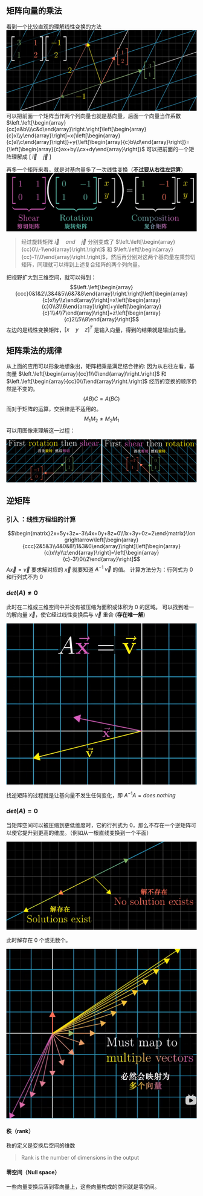 ## 矩阵向量的乘法
看到一个比较直观的理解线性变换的方法
![500](public/img1.png)
可以把前面一个矩阵当作两个列向量也就是基向量，后面一个向量当作系数 
$\left.\left[\begin{array}{cc}a&b\\\\c&d\end{array}\right.\right]\left[\begin{array}{c}x\\y\end{array}\right]=x{\left[\begin{array}{c}a\\c\end{array}\right]}+y{\left[\begin{array}{c}b\\d\end{array}\right]}={\left[\begin{array}{c}ax+by\\cx+dy\end{array}\right]}$
可以把前面的一个矩阵理解成 $[ \;\vec{i}  \quad \vec{j}\; ]$ 

再多一个矩阵来看，就是对基向量多了一次线性变换（**不过要从右往左运算**）
![500](public/img2.png)

> 经过旋转矩阵  $\vec{i}\quad and \quad\vec{j}$  分别变成了 $\left.\left[\begin{array}{cc}0\\-1\end{array}\right.\right]$ 和 $\left.\left[\begin{array}{cc}-1\\0\end{array}\right.\right]$，然后再分别对这两个基向量左乘剪切矩阵，同理就可以得到上述复合矩阵的两个列向量。

把视野扩大到三维空间，就可以得到：
$$\left.\left[\begin{array}{ccc}0&1&2\\3&4&5\\6&7&8\end{array}\right.\right]\left[\begin{array}{c}x\\y\\z\end{array}\right]=x\left[\begin{array}{c}0\\3\\6\end{array}\right]+y\left[\begin{array}{c}1\\4\\7\end{array}\right]+z\left[\begin{array}{c}2\\5\\8\end{array}\right]$$
左边的是线性变换矩阵，$[x \quad y\quad z]^T$ 是输入向量，得到的结果就是输出向量。

## 矩阵乘法的规律
从上面的应用可以形象地想象出，矩阵相乘是满足结合律的:
因为从右往左看，基向量 $\left.\left[\begin{array}{cc}1\\0\end{array}\right.\right]$ 和 $\left.\left[\begin{array}{cc}0\\1\end{array}\right.\right]$ 经历的变换的顺序仍然是不变的。
$$
(AB)C = A(BC)
$$
而对于矩阵的运算，交换律是不适用的。
$$
M_1M_2\neq M_2M_1
$$
可以用图像来理解这一过程：

![800](public/img3.png)

## 逆矩阵
### 引入 ：线性方程组的计算
$$\begin{matrix}2x+5y+3z=-3\\4x+0y+8z=0\\1x+3y+0z=2\end{matrix}\longrightarrow\left[\begin{array}{ccc}2&5&3\\4&0&8\\1&3&0\end{array}\right]\left[\begin{array}{c}x\\y\\z\end{array}\right]=\left[\begin{array}{c}-3\\0\\2\end{array}\right]$$
$A\vec{x}=\vec{v}$
要求解对应的 $\vec{x}$ 就要知道 $A^{-1}\;\vec{v}$ 的值。
计算方法分为：行列式为 0  和行列式不为 0
### $det (A) \neq 0$
此时在二维或三维空间中并没有被压缩为面积或体积为 0 的区域。
可以找到唯一的解向量 $\vec{x}$，使它经过线性变换后与 $\vec{v}$ 重合 (**存在唯一解**)

![375](public/img4.png)

找逆矩阵的过程就是让基向量不发生任何变化，即 $A^{-1}A=does \; nothing$
### $det (A) = 0$
当矩阵空间可以被压缩到更低维度时，它的行列式为 0，那么不存在一个逆矩阵可以使它提升到更高的维度。（例如从一根直线变换到一个平面）

![450](public/img5.png)

此时解存在 0 个或无数个。

![450](public/img6.png)

#### 秩（rank）
秩的定义是变换后空间的维数
> Rank is the number of dimensions in the output
#### 零空间（Null space）
一些向量变换后落到零向量上，这些向量构成的空间就是零空间。



